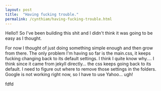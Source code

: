 ```yaml
---
layout: post
title:  "Having fucking trouble."
permalink: /cynthiam/having-fucking-trouble.html
---
```

Hello!! So I've been building this shit and I didn't think it was going to be easy as I thought.

For now I thought of just doing something simple enough and then grow from there.
The only problem I'm having so far is the main.css, it keeps fucking changing back to its default settings.
I think I quite know why.... I think since it came from jekyll directly... the css keeps going back to its default.
I need to figure out where to remove those settings in the folders.
Google is not working right now, so I have to use Yahoo... ugh!


fdfd